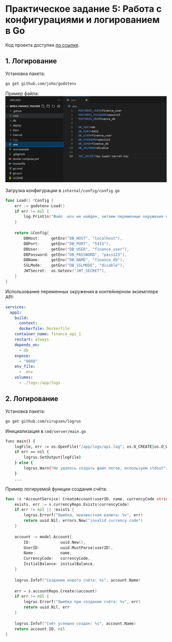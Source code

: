 # Практическое задание 5: Работа с конфигурациями и логированием в Go

Код проекта доступен [по ссылке](https://github.com/LeetManSup/mirea_finance_tracker/).

## 1. Логирование
Установка пакета:
```bash
go get github.com/joho/godotenv
```

Пример файла:
![alt text](images/image1.png)

Загрузка конфигурации в `internal/config/config.go`
```go
func Load() *Config {
	err := godotenv.Load()
	if err != nil {
		log.Println("Файл .env не найден, читаем переменные окружения напрямую")
	}

	return &Config{
		DBHost:     getEnv("DB_HOST", "localhost"),
		DBPort:     getEnv("DB_PORT", "5433"),
		DBUser:     getEnv("DB_USER", "finance_user"),
		DBPassword: getEnv("DB_PASSWORD", "pass123"),
		DBName:     getEnv("DB_NAME", "finance_db"),
		SSLMode:    getEnv("DB_SSLMODE", "disable"),
		JWTSecret:  os.Getenv("JWT_SECRET"),
	}
}
```

Использование переменных окружения в контейнерном экземпляре API:
```yaml
services:
  app1:
    build:
      context: .
      dockerfile: Dockerfile
    container_name: finance_api_1
    restart: always
    depends_on:
      - db
    expose:
      - "8080"
    env_file:
      - .env
    volumes:
      - ./logs:/app/logs
```

## 2. Логирование
Установка пакета:
```bash
go get github.com/sirupsen/logrus
```

Инициализация в `cmd/server/main.go`
```bash
func main() {
	logFile, err := os.OpenFile("/app/logs/api.log", os.O_CREATE|os.O_WRONLY|os.O_APPEND, 0666)
	if err == nil {
		logrus.SetOutput(logFile)
	} else {
		logrus.Warn("Не удалось создать файл логов, используем stdout")
	}
    ...
```

Пример логируемой функции создания счёта:
```go
func (s *AccountService) CreateAccount(userID, name, currencyCode string, initialBalance float64) (uuid.UUID, error) {
	exists, err := s.currencyRepo.Exists(currencyCode)
	if err != nil || !exists {
		logrus.Errorf("Ошибка, неизвестная валюта: %v", err)
		return uuid.Nil, errors.New("invalid currency code")
	}

	account := model.Account{
		ID:             uuid.New(),
		UserID:         uuid.MustParse(userID),
		Name:           name,
		CurrencyCode:   currencyCode,
		InitialBalance: initialBalance,
	}

	logrus.Infof("Создание нового счёта: %s", account.Name)

	err = s.accountRepo.Create(&account)
	if err != nil {
		logrus.Errorf("Ошибка при создании счёта: %v", err)
		return uuid.Nil, err
	}

	logrus.Infof("Счёт успешно создан: %s", account.Name)
	return account.ID, nil
}
```